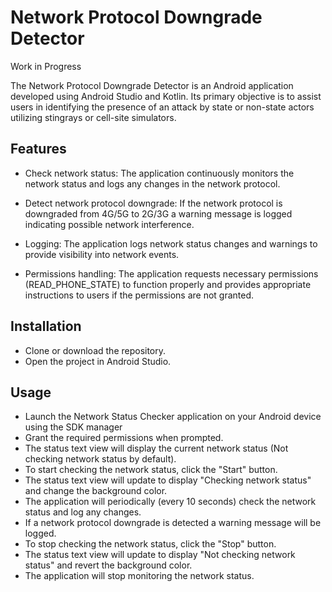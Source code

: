# Network Protocol Downgrade Detector

Work in Progress

The Network Protocol Downgrade Detector is an Android application developed using Android Studio and Kotlin. Its primary objective is to assist users in identifying the presence of an attack by state or non-state actors utilizing stingrays or cell-site simulators. 

## Features
- Check network status: The application continuously monitors the network status and logs any changes in the network protocol.

- Detect network protocol downgrade: If the network protocol is downgraded from 4G/5G to 2G/3G a warning message is logged indicating possible network interference.

- Logging: The application logs network status changes and warnings to provide visibility into network  events.

- Permissions handling: The application requests necessary permissions (READ_PHONE_STATE) to function properly and provides appropriate instructions to users if the permissions are not granted.

## Installation
- Clone or download the repository.
- Open the project in Android Studio.

## Usage
- Launch the Network Status Checker application on your Android device using the SDK manager
- Grant the required permissions when prompted.
- The status text view will display the current network status (Not checking network status by default).
- To start checking the network status, click the "Start" button.
- The status text view will update to display "Checking network status" and change the background color.
- The application will periodically (every 10 seconds) check the network status and log any changes.
- If a network protocol downgrade is detected a warning message will be logged.
- To stop checking the network status, click the "Stop" button.
- The status text view will update to display "Not checking network status" and revert the background color.
- The application will stop monitoring the network status.

